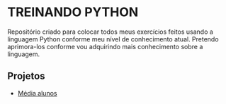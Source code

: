 # **TREINANDO PYTHON**
Repositório criado para colocar todos meus exercícios feitos usando a linguagem Python conforme meu nível de conhecimento atual. Pretendo aprimora-los conforme vou adquirindo mais conhecimento sobre a linguagem.

## Projetos
* [Média alunos](https://github.com/tanizmoura/treinando-python/tree/main/media-alunos)